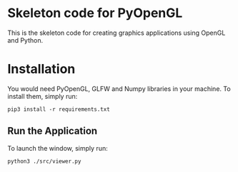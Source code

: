 # Skeleton code for PyOpenGL

This is the skeleton code for creating graphics applications using OpenGL and Python.

# Installation

You would need PyOpenGL, GLFW and Numpy libraries in your machine. To install them, simply run:

    pip3 install -r requirements.txt

## Run the Application

To launch the window, simply run:

    python3 ./src/viewer.py
